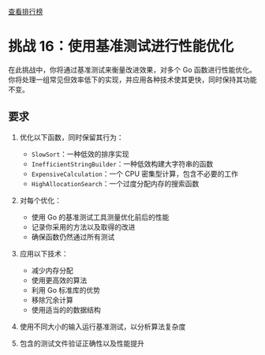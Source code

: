 [查看排行榜](SCOREBOARD.md)

# 挑战 16：使用基准测试进行性能优化

在此挑战中，你将通过基准测试来衡量改进效果，对多个 Go 函数进行性能优化。你将处理一组常见但效率低下的实现，并应用各种技术使其更快，同时保持其功能不变。

## 要求

1. 优化以下函数，同时保留其行为：
   - `SlowSort`：一种低效的排序实现
   - `InefficientStringBuilder`：一种低效构建大字符串的函数
   - `ExpensiveCalculation`：一个 CPU 密集型计算，包含不必要的工作
   - `HighAllocationSearch`：一个过度分配内存的搜索函数

2. 对每个优化：
   - 使用 Go 的基准测试工具测量优化前后的性能
   - 记录你采用的方法以及取得的改进
   - 确保函数仍然通过所有测试

3. 应用以下技术：
   - 减少内存分配
   - 使用更高效的算法
   - 利用 Go 标准库的优势
   - 移除冗余计算
   - 使用适当的的数据结构

4. 使用不同大小的输入运行基准测试，以分析算法复杂度
5. 包含的测试文件验证正确性以及性能提升
